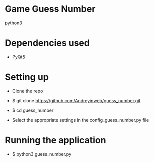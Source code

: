 # Game Guess Number

python3

# Dependencies used

* PyQt5

# Setting up

* Clone the repo
* $ git clone <https://github.com/Andreyinweb/guess_number.git>
* $ cd guess_number

* Select the appropriate settings in the config_guess_number.py file

# Running the application                       

* $ python3 guess_number.py                       

